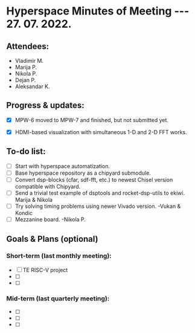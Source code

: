 # Hyperspace Minutes of Meeting --- 27. 07. 2022.

## Attendees:
* Vladimir M.
* Marija P.
* Nikola P.
* Dejan P.
* Aleksandar K.

## Progress & updates:
* [x] MPW-6 moved to MPW-7 and finished, but not submitted yet.
* [x] HDMI-based visualization with simultaneous 1-D and 2-D FFT works.


## To-do list:
* [ ] Start with hyperspace automatization.
* [ ] Base hyperspace repository as a chipyard submodule.
* [ ] Convert dsp-blocks (cfar, sdf-fft, etc.) to newest Chisel version compatible with Chipyard.
* [ ] Send a trivial test example of dsptools and rocket-dsp-utils to ekiwi. Marija & Nikola
* [ ] Try solving timing problems using newer Vivado version. -Vukan & Kondic
* [ ] Mezzanine board. -Nikola P.

<!-- To keep regular meetings within the time limit, this is an optional meeting part -->

## Goals & Plans (optional)

### Short-term (last monthly meeting):
* [ ] TE RISC-V project
* [ ] 
* [ ] 

### Mid-term (last quarterly meeting):
* [ ] 
* [ ] 
* [ ] 

<!-- ## Publications (conferences & journals) -->
